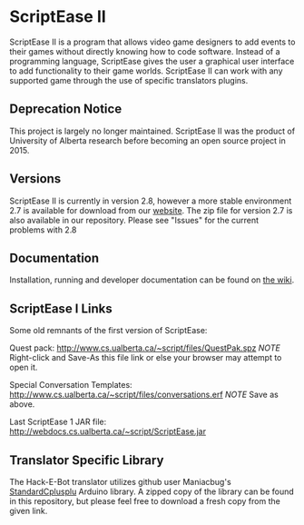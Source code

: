 # ScriptEase II
ScriptEase II is a program that allows video game designers to add events to their games without directly knowing how to code software. 
Instead of a programming language, ScriptEase gives the user a graphical user interface to add functionality to their game worlds. 
ScriptEase II can work with any supported game through the use of specific translators plugins.


## Deprecation Notice
This project is largely no longer maintained. ScriptEase II was the product of University of Alberta research before becoming an open source project in 2015. 

## Versions
ScriptEase II is currently in version 2.8, however a more stable environment 2.7 is available for download from our [website](http://webdocs.cs.ualberta.ca/~script/scriptease-ii-downloads/). The zip file for version 2.7 is also available in our repository. Please see "Issues" for the current problems with 2.8

## Documentation
Installation, running and developer documentation can be found on [the wiki](https://github.com/UA-ScriptEase/scriptease/wiki). 

## ScriptEase I Links
Some old remnants of the first version of ScriptEase:

Quest pack: http://www.cs.ualberta.ca/~script/files/QuestPak.spz 
*NOTE* Right-click and Save-As this file link or else your browser may attempt to open it.

Special Conversation Templates: http://www.cs.ualberta.ca/~script/files/conversations.erf 
*NOTE* Save as above.

Last ScriptEase 1 JAR file: http://webdocs.cs.ualberta.ca/~script/ScriptEase.jar

## Translator Specific Library
The Hack-E-Bot translator utilizes github user Maniacbug's [StandardCplusplu](https://github.com/maniacbug/StandardCplusplus) Arduino library. 
A zipped copy of the library can be found in this repository, but please feel free to download a fresh copy from the given link. 
